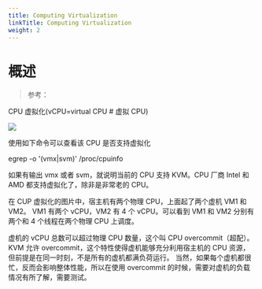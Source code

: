 ```yaml
---
title: Computing Virtualization
linkTitle: Computing Virtualization
weight: 2
---
```


# 概述

> 参考：

CPU 虚拟化(vCPU=virtual CPU # 虚拟 CPU)

![](https://notes-learning.oss-cn-beijing.aliyuncs.com/gd8p4x/1616124392775-cccdd43b-0f21-4877-8c78-c4d6c7352728.png)

使用如下命令可以查看该 CPU 是否支持虚拟化

egrep -o '(vmx|svm)' /proc/cpuinfo

如果有输出 vmx 或者 svm，就说明当前的 CPU 支持 KVM。CPU 厂商 Intel 和 AMD 都支持虚拟化了，除非是非常老的 CPU。

在 CUP 虚拟化的图片中，宿主机有两个物理 CPU，上面起了两个虚机 VM1 和 VM2。 VM1 有两个 vCPU，VM2 有 4 个 vCPU。可以看到 VM1 和 VM2 分别有两个和 4 个线程在两个物理 CPU 上调度。

虚机的 vCPU 总数可以超过物理 CPU 数量，这个叫 CPU overcommit（超配）。 KVM 允许 overcommit，这个特性使得虚机能够充分利用宿主机的 CPU 资源，但前提是在同一时刻，不是所有的虚机都满负荷运行。 当然，如果每个虚机都很忙，反而会影响整体性能，所以在使用 overcommit 的时候，需要对虚机的负载情况有所了解，需要测试。
